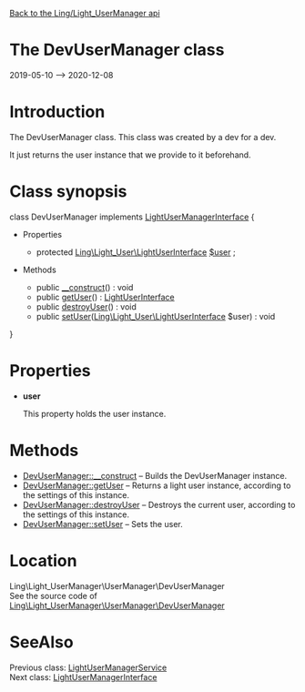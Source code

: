 [Back to the Ling/Light_UserManager api](https://github.com/lingtalfi/Light_UserManager/blob/master/doc/api/Ling/Light_UserManager.md)



The DevUserManager class
================
2019-05-10 --> 2020-12-08






Introduction
============

The DevUserManager class.
This class was created by a dev for a dev.

It just returns the user instance that we provide to it beforehand.



Class synopsis
==============


class <span class="pl-k">DevUserManager</span> implements [LightUserManagerInterface](https://github.com/lingtalfi/Light_UserManager/blob/master/doc/api/Ling/Light_UserManager/UserManager/LightUserManagerInterface.md) {

- Properties
    - protected [Ling\Light_User\LightUserInterface](https://github.com/lingtalfi/Light_User/blob/master/doc/api/Ling/Light_User/LightUserInterface.md) [$user](#property-user) ;

- Methods
    - public [__construct](https://github.com/lingtalfi/Light_UserManager/blob/master/doc/api/Ling/Light_UserManager/UserManager/DevUserManager/__construct.md)() : void
    - public [getUser](https://github.com/lingtalfi/Light_UserManager/blob/master/doc/api/Ling/Light_UserManager/UserManager/DevUserManager/getUser.md)() : [LightUserInterface](https://github.com/lingtalfi/Light_User/blob/master/doc/api/Ling/Light_User/LightUserInterface.md)
    - public [destroyUser](https://github.com/lingtalfi/Light_UserManager/blob/master/doc/api/Ling/Light_UserManager/UserManager/DevUserManager/destroyUser.md)() : void
    - public [setUser](https://github.com/lingtalfi/Light_UserManager/blob/master/doc/api/Ling/Light_UserManager/UserManager/DevUserManager/setUser.md)([Ling\Light_User\LightUserInterface](https://github.com/lingtalfi/Light_User/blob/master/doc/api/Ling/Light_User/LightUserInterface.md) $user) : void

}




Properties
=============

- <span id="property-user"><b>user</b></span>

    This property holds the user instance.
    
    



Methods
==============

- [DevUserManager::__construct](https://github.com/lingtalfi/Light_UserManager/blob/master/doc/api/Ling/Light_UserManager/UserManager/DevUserManager/__construct.md) &ndash; Builds the DevUserManager instance.
- [DevUserManager::getUser](https://github.com/lingtalfi/Light_UserManager/blob/master/doc/api/Ling/Light_UserManager/UserManager/DevUserManager/getUser.md) &ndash; Returns a light user instance, according to the settings of this instance.
- [DevUserManager::destroyUser](https://github.com/lingtalfi/Light_UserManager/blob/master/doc/api/Ling/Light_UserManager/UserManager/DevUserManager/destroyUser.md) &ndash; Destroys the current user, according to the settings of this instance.
- [DevUserManager::setUser](https://github.com/lingtalfi/Light_UserManager/blob/master/doc/api/Ling/Light_UserManager/UserManager/DevUserManager/setUser.md) &ndash; Sets the user.





Location
=============
Ling\Light_UserManager\UserManager\DevUserManager<br>
See the source code of [Ling\Light_UserManager\UserManager\DevUserManager](https://github.com/lingtalfi/Light_UserManager/blob/master/UserManager/DevUserManager.php)



SeeAlso
==============
Previous class: [LightUserManagerService](https://github.com/lingtalfi/Light_UserManager/blob/master/doc/api/Ling/Light_UserManager/Service/LightUserManagerService.md)<br>Next class: [LightUserManagerInterface](https://github.com/lingtalfi/Light_UserManager/blob/master/doc/api/Ling/Light_UserManager/UserManager/LightUserManagerInterface.md)<br>
